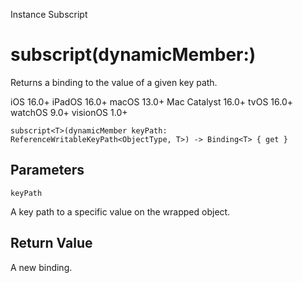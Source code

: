 Instance Subscript

# subscript(dynamicMember:)

Returns a binding to the value of a given key path.

iOS 16.0+  iPadOS 16.0+  macOS 13.0+  Mac Catalyst 16.0+  tvOS 16.0+  watchOS
9.0+  visionOS 1.0+

    
    
    subscript<T>(dynamicMember keyPath: ReferenceWritableKeyPath<ObjectType, T>) -> Binding<T> { get }

##  Parameters

`keyPath`

    

A key path to a specific value on the wrapped object.

## Return Value

A new binding.

